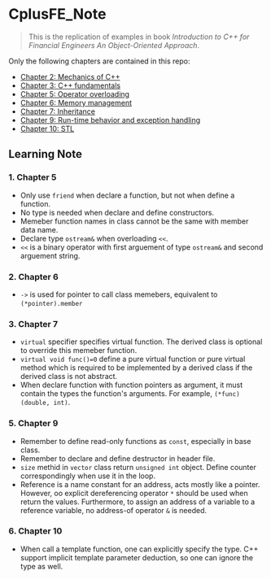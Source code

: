 # CplusFE_Note

>This is the replication of examples in book *Introduction to C++ for Financial Engineers An Object-Oriented Approach*.

Only the following chapters are contained in this repo:
- [Chapter 2: Mechanics of C++](https://github.com/yonxie/CplusFE_Note/tree/master/chpt2)
- [Chapter 3: C++ fundamentals](https://github.com/yonxie/CplusFE_Note/tree/master/chpt3)
- [Chapter 5: Operator overloading](https://github.com/yonxie/CplusFE_Note/tree/master/chpt5)
- [Chapter 6: Memory management](https://github.com/yonxie/CplusFE_Note/tree/master/chpt6)
- [Chapter 7: Inheritance](https://github.com/yonxie/CplusFE_Note/tree/master/chpt7)
- [Chapter 9: Run-time behavior and exception handling](https://github.com/yonxie/CplusFE_Note/tree/master/chpt9)
- [Chapter 10: STL](https://github.com/yonxie/CplusFE_Note/tree/master/chpt10)


## Learning Note

### 1. Chapter 5

- Only use `friend` when declare a function, but not when define a function.
- No type is needed when declare and define constructors.
- Memeber function names in class cannot be the same with member data name.
- Declare type `ostream&` when overloading `<<`.
- `<<` is a binary operator with first arguement of type `ostream&` and second arguement string.

### 2. Chapter 6
- `->` is used for pointer to call class memebers, equivalent to `(*pointer).member`

### 3. Chapter 7
- `virtual` specifier specifies virtual function. The derived class is optional to override this memeber function.
- `virtual void func()=0` define a pure virtual function or pure virtual method which is required to be implemented by a derived class if the derived class is not abstract.
- When declare function with function pointers as argument, it must contain the types the function's arguments. For example, `(*func)(double, int)`.

### 5. Chapter 9
- Remember to define read-only functions as `const`, especially in base class.
- Remember to declare and define destructor in header file.
- `size` methid in `vector` class return `unsigned int` object. Define counter correspondingly when use it in the loop.
- Reference is a name constant for an address, acts mostly like a pointer. However, oo explicit dereferencing operator `*` should be used when return the values. Furthermore, to assign an address of a variable to a reference variable, no address-of operator `&` is needed.

### 6. Chapter 10
- When call a template function, one can explicitly specify the type. C++ support implicit template parameter deduction, so one can ignore the type as well. 
